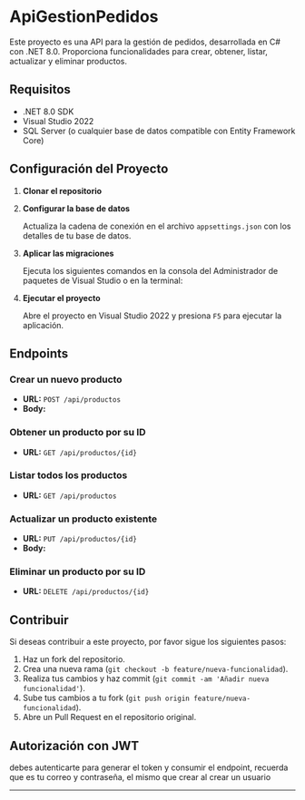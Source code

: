 # ApiGestionPedidos

Este proyecto es una API para la gestión de pedidos, desarrollada en C# con .NET 8.0. Proporciona funcionalidades para crear, obtener, listar, actualizar y eliminar productos.

## Requisitos

- .NET 8.0 SDK
- Visual Studio 2022
- SQL Server (o cualquier base de datos compatible con Entity Framework Core)

## Configuración del Proyecto

1. **Clonar el repositorio**
2. **Configurar la base de datos**

   Actualiza la cadena de conexión en el archivo `appsettings.json` con los detalles de tu base de datos.
3. **Aplicar las migraciones**

   Ejecuta los siguientes comandos en la consola del Administrador de paquetes de Visual Studio o en la terminal:
4. **Ejecutar el proyecto**

   Abre el proyecto en Visual Studio 2022 y presiona `F5` para ejecutar la aplicación.

## Endpoints

### Crear un nuevo producto

- **URL:** `POST /api/productos`
- **Body:**
### Obtener un producto por su ID

- **URL:** `GET /api/productos/{id}`

### Listar todos los productos

- **URL:** `GET /api/productos`

### Actualizar un producto existente

- **URL:** `PUT /api/productos/{id}`
- **Body:**
### Eliminar un producto por su ID

- **URL:** `DELETE /api/productos/{id}`

## Contribuir

Si deseas contribuir a este proyecto, por favor sigue los siguientes pasos:

1. Haz un fork del repositorio.
2. Crea una nueva rama (`git checkout -b feature/nueva-funcionalidad`).
3. Realiza tus cambios y haz commit (`git commit -am 'Añadir nueva funcionalidad'`).
4. Sube tus cambios a tu fork (`git push origin feature/nueva-funcionalidad`).
5. Abre un Pull Request en el repositorio original.

## Autorización con JWT
debes autenticarte para generar el token y consumir el endpoint, recuerda que es tu correo y contraseña, el mismo que crear al crear un usuario

---



  

  

   

   

   
